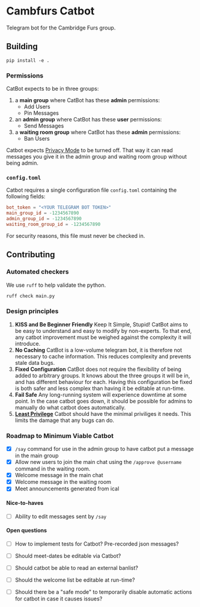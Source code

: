# Cambfurs Catbot
Telegram bot for the Cambridge Furs group.

## Building
```
pip install -e .
```

### Permissions
CatBot expects to be in three groups:
1) a **main group** where CatBot has these **admin** permissions:
    * Add Users
    * Pin Messages
2) an **admin group** where CatBot has these **user** permissions:
    * Send Messages
3) a **waiting room group** where CatBot has these **admin** permissions:
    * Ban Users

Catbot expects [Privacy Mode](https://core.telegram.org/bots/features#privacy-mode) to be turned off.
That way it can read messages you give it in the admin group and waiting room group without being admin.

### `config.toml`
Catbot requires a single configuration file `config.toml` containing the following fields:
```toml
bot_token = "<YOUR TELEGRAM BOT TOKEN>"
main_group_id = -1234567890
admin_group_id = -1234567890
waiting_room_group_id = -1234567890
```
For security reasons, this file must never be checked in.

## Contributing

### Automated checkers
We use `ruff` to help validate the python.
```bash
ruff check main.py
```

### Design principles
1) **KISS and Be Beginner Friendly**
    Keep It Simple, Stupid!
    CatBot aims to be easy to understand and easy to modify by non-experts.
    To that end, any catbot improvement must be weighed against the complexity it will introduce.
2) **No Caching**
    CatBot is a low-volume telegram bot, it is therefore not necessary to cache information.
    This reduces complexity and prevents stale data bugs.
3) **Fixed Configuration**
    CatBot does not require the flexibility of being added to arbitrary groups.
    It knows about the three groups it will be in, and has different behaviour for each.
    Having this configuration be fixed is both safer and less complex than having it be editable at run-time.
4) **Fail Safe**
    Any long-running system will experience downtime at some point.
    In the case catbot goes down, it should be possible for admins to manually do what catbot does automatically.
5) **[Least Privilege](https://en.wikipedia.org/wiki/Principle_of_least_privilege)**
    Catbot should have the minimal priviliges it needs. This limits the damage that any bugs can do.

### Roadmap to Minimum Viable Catbot
- [x] `/say` command for use in the admin group to have catbot put a message in the main group
- [x] Allow new users to join the main chat using the `/approve @username` command in the waiting room.
- [x] Welcome message in the main chat
- [x] Welcome message in the waiting room
- [x] Meet announcements generated from ical

#### Nice-to-haves
- [ ] Ability to edit messages sent by `/say`

#### Open questions
- [ ] How to implement tests for Catbot? Pre-recorded json messages?
- [ ] Should meet-dates be editable via Catbot?
- [ ] Should catbot be able to read an external banlist?
- [ ] Should the welcome list be editable at run-time?
- [ ] Should there be a "safe mode" to temporarily disable automatic actions for catbot in case it causes issues?

